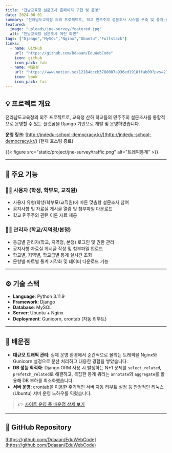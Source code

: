 ```yaml
---
title: "전남교육청 설문조사 홈페이지 구현 및 운영"
date: 2024-08-01
summary: "전라남도교육청 의뢰 프로젝트로, 학교 민주주의 설문조사 시스템 구축 및 통계·관리 기능을 포함한 Django 기반 웹 서비스"
featured:
  image: "uploads/jne-survey/featured.jpg"
  alt: "전남교육청 설문조사 메인 화면"
tags: ["Django","MySQL","Nginx","Ubuntu","Fullstack"]
links:
  - name: GitHub
    url: "https://github.com/Ddaaan/EduWebCode"
    icon: github
    icon_pack: fab
  - name: 배운점
    url: "https://www.notion.so/12184dccb3788007a936ed1918ffab09?pvs=21"
    icon: book
    icon_pack: fas
---
```


## 💡 프로젝트 개요
전라남도교육청의 외주 프로젝트로, 교육청 산하 학교들의 민주주의 설문조사를 통합적으로 운영할 수 있는 플랫폼을 Django 기반으로 개발 및 운영하였습니다. 

**운영 링크**: [http://jndedu-school-democracy.kr/](http://jndedu-school-democracy.kr/) (현재 호스팅 종료)

{{< figure src="static/project/jne-survey/traffic.png" alt="트레픽통계" >}}

---

## 🌟 주요 기능
### 👩‍🏫 사용자 (학생, 학부모, 교직원)
- 사용자 유형(학생/학부모/교직원)에 따른 맞춤형 설문조사 참여
- 공지사항 및 자료실 게시글 열람 및 첨부파일 다운로드
- 학교 민주주의 관련 이론 자료 제공

### 🧑‍💻 관리자 (학교/지역청/본청)
- 등급별 관리자(학교, 지역청, 본청) 로그인 및 권한 관리
- 공지사항·자료실 게시글 작성 및 첨부파일 업로드
- 학교별, 지역별, 학교급별 통계 실시간 조회
- 문항별·파트별 통계 시각화 및 데이터 다운로드 기능

---

## ⚙️ 기술 스택
- **Language**: Python 3.11.9
- **Framework**: Django
- **Database**: MySQL
- **Server**: Ubuntu + Nginx
- **Deployment**: Gunicorn, crontab (자동 리부트)

---

## 🧠 배운점
- **대규모 트래픽 관리**: 실제 운영 환경에서 순간적으로 몰리는 트래픽을 Nginx와 Gunicorn 설정으로 분산 처리하고 대응한 경험을 쌓았습니다.
- **DB 성능 최적화**: Django ORM 사용 시 발생하는 N+1 문제를 `select_related`, `prefetch_related`로 해결하고, 복잡한 통계 쿼리는 `annotate`와 `aggregate`를 활용해 DB 부하를 최소화했습니다.
- **서버 운영**: crontab을 이용한 주기적인 서버 자동 리부트 설정 등 안정적인 리눅스(Ubuntu) 서버 운영 노하우를 익혔습니다.

> 👉 [사이트 운영 중 배운점 상세 보기](https://www.notion.so/12184dccb3788007a936ed1918ffab09?pvs=21)

---

## 🔗 GitHub Repository
[https://github.com/Ddaaan/EduWebCode](https://github.com/Ddaaan/EduWebCode)